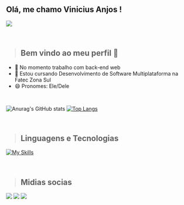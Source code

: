 ## Olá, me chamo Vinicius Anjos ! 

![](http://clubedosgeeks.com.br/wp-content/uploads/2016/01/dormrm.gif)

<br>

> ## Bem vindo ao meu perfil 👋

- 🔭 No momento trabalho com back-end web
- 🌱 Estou cursando Desenvolvimento de Software Multiplataforma na Fatec Zona Sul
- 😄 Pronomes: Ele/Dele

<br>

![Anurag's GitHub stats](https://github-readme-stats.vercel.app/api?username=Vinicius2802&show_icons=true&theme=dark)
[![Top Langs](https://github-readme-stats.vercel.app/api/top-langs/?username=Vinicius2802&show_icons=true&theme=dark&layout=compact)](https://github.com/anuraghazra/github-readme-stats)

<br>

> ## Linguagens e Tecnologias

[![My Skills](https://skillicons.dev/icons?i=html,css,js,php,mysql,nodejs,cpp,git,github,figma,linux)](https://skillicons.dev)

<br>

> ## Midias socias

<a href="https://www.instagram.com/vini.anjos2802/" target="_blank"><img src="https://img.shields.io/badge/-Instagram-%23E4405F?style=for-the-badge&logo=instagram&logoColor=white" target="_blank"></a>
<a href="https://www.linkedin.com/in/vinicius-anjos-70a45a219/" target="_blank"><img src="https://img.shields.io/badge/-LinkedIn-%230077B5?style=for-the-badge&logo=linkedin&logoColor=white" target="_blank"></a>
<a href="mailto:ms58061vinicius.anjos2802@gmail.com"><img src="https://res.cloudinary.com/practicaldev/image/fetch/s--C75QF96b--/c_limit%2Cf_auto%2Cfl_progressive%2Cq_auto%2Cw_880/https://img.shields.io/badge/Gmail-D14836%3Fstyle%3Dfor-the-badge%26logo%3Dgmail%26logoColor%3Dwhite"></a>
